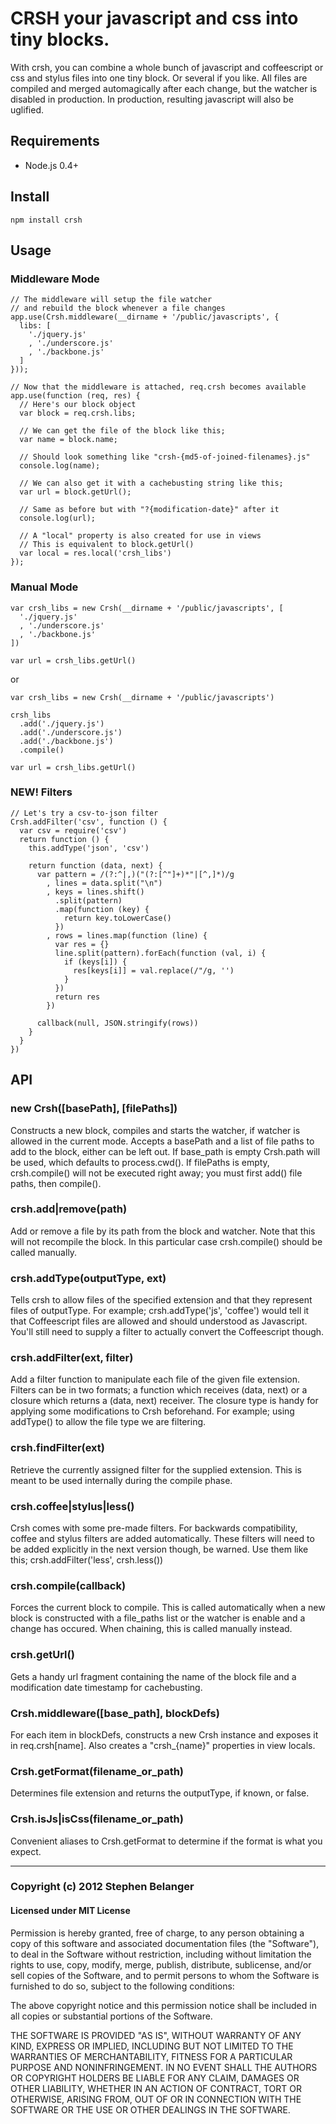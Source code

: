 # CRSH your javascript and css into tiny blocks.
With crsh, you can combine a whole bunch of javascript and coffeescript or css and stylus files into one tiny block. Or several if you like. All files are compiled and merged automagically after each change, but the watcher is disabled in production. In production, resulting javascript will also be uglified.

## Requirements
* Node.js 0.4+

## Install

    npm install crsh

## Usage
### Middleware Mode
    
    // The middleware will setup the file watcher
    // and rebuild the block whenever a file changes
    app.use(Crsh.middleware(__dirname + '/public/javascripts', {
      libs: [
        './jquery.js'
        , './underscore.js'
        , './backbone.js'
      ]
    }));

    // Now that the middleware is attached, req.crsh becomes available
    app.use(function (req, res) {
      // Here's our block object
      var block = req.crsh.libs;

      // We can get the file of the block like this;
      var name = block.name;

      // Should look something like "crsh-{md5-of-joined-filenames}.js"
      console.log(name);

      // We can also get it with a cachebusting string like this;
      var url = block.getUrl();

      // Same as before but with "?{modification-date}" after it
      console.log(url);
      
      // A "local" property is also created for use in views
      // This is equivalent to block.getUrl()
      var local = res.local('crsh_libs')
    });

### Manual Mode

    var crsh_libs = new Crsh(__dirname + '/public/javascripts', [
      './jquery.js'
      , './underscore.js'
      , './backbone.js'
    ])

    var url = crsh_libs.getUrl()

or

    var crsh_libs = new Crsh(__dirname + '/public/javascripts')

    crsh_libs
      .add('./jquery.js')
      .add('./underscore.js')
      .add('./backbone.js')
      .compile()
    
    var url = crsh_libs.getUrl()

### NEW! Filters
    
    // Let's try a csv-to-json filter
    Crsh.addFilter('csv', function () {
      var csv = require('csv')
      return function () {
        this.addType('json', 'csv')

        return function (data, next) {
          var pattern = /(?:^|,)("(?:[^"]+)*"|[^,]*)/g
            , lines = data.split("\n")
            , keys = lines.shift()
              .split(pattern)
              .map(function (key) {
                return key.toLowerCase()
              })
            , rows = lines.map(function (line) {
              var res = {}
              line.split(pattern).forEach(function (val, i) {
                if (keys[i]) {
                  res[keys[i]] = val.replace(/"/g, '')
                }
              })
              return res
            })

          callback(null, JSON.stringify(rows))
        }
      }
    })

## API

### new Crsh([basePath], [filePaths])
Constructs a new block, compiles and starts the watcher, if watcher is allowed in the current mode. Accepts a basePath and a list of file paths to add to the block, either can be left out. If base_path is empty Crsh.path will be used, which defaults to process.cwd(). If filePaths is empty, crsh.compile() will not be executed right away; you must first add() file paths, then compile().

### crsh.add|remove(path)
Add or remove a file by its path from the block and watcher. Note that this will not recompile the block. In this particular case crsh.compile() should be called manually.

### crsh.addType(outputType, ext)
Tells crsh to allow files of the specified extension and that they represent files of outputType. For example; crsh.addType('js', 'coffee') would tell it that Coffeescript files are allowed and should understood as Javascript. You'll still need to supply a filter to actually convert the Coffeescript though.

### crsh.addFilter(ext, filter)
Add a filter function to manipulate each file of the given file extension. Filters can be in two formats; a function which receives (data, next) or a closure which returns a (data, next) receiver. The closure type is handy for applying some modifications to Crsh beforehand. For example; using addType() to allow the file type we are filtering.

### crsh.findFilter(ext)
Retrieve the currently assigned filter for the supplied extension. This is meant to be used internally during the compile phase.

### crsh.coffee|stylus|less()
Crsh comes with some pre-made filters. For backwards compatibility, coffee and stylus filters are added automatically. These filters will need to be added explicitly in the next version though, be warned. Use them like this; crsh.addFilter('less', crsh.less())

### crsh.compile(callback)
Forces the current block to compile. This is called automatically when a new block is constructed with a file_paths list or the watcher is enable and a change has occured. When chaining, this is called manually instead.

### crsh.getUrl()
Gets a handy url fragment containing the name of the block file and a modification date timestamp for cachebusting.

### Crsh.middleware([base_path], blockDefs)
For each item in blockDefs, constructs a new Crsh instance and exposes it in req.crsh[name]. Also creates a "crsh_{name}" properties in view locals.

### Crsh.getFormat(filename_or_path)
Determines file extension and returns the outputType, if known, or false.

### Crsh.isJs|isCss(filename_or_path)
Convenient aliases to Crsh.getFormat to determine if the format is what you expect.

---

### Copyright (c) 2012 Stephen Belanger
#### Licensed under MIT License

Permission is hereby granted, free of charge, to any person obtaining a copy of this software and associated documentation files (the "Software"), to deal in the Software without restriction, including without limitation the rights to use, copy, modify, merge, publish, distribute, sublicense, and/or sell copies of the Software, and to permit persons to whom the Software is furnished to do so, subject to the following conditions:

The above copyright notice and this permission notice shall be included in all copies or substantial portions of the Software.

THE SOFTWARE IS PROVIDED "AS IS", WITHOUT WARRANTY OF ANY KIND, EXPRESS OR IMPLIED, INCLUDING BUT NOT LIMITED TO THE WARRANTIES OF MERCHANTABILITY, FITNESS FOR A PARTICULAR PURPOSE AND NONINFRINGEMENT. IN NO EVENT SHALL THE AUTHORS OR COPYRIGHT HOLDERS BE LIABLE FOR ANY CLAIM, DAMAGES OR OTHER LIABILITY, WHETHER IN AN ACTION OF CONTRACT, TORT OR OTHERWISE, ARISING FROM, OUT OF OR IN CONNECTION WITH THE SOFTWARE OR THE USE OR OTHER DEALINGS IN THE SOFTWARE.
